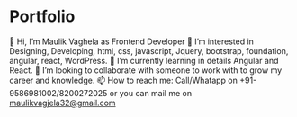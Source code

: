 # Portfolio
👋 Hi, I’m Maulik Vaghela as Frontend Developer
👀 I’m interested in Designing, Developing, html, css, javascript, Jquery, bootstrap, foundation, angular, react, WordPress.
🌱 I’m currently learning in details Angular and React.
💞️ I’m looking to collaborate with someone to work with to grow my career and knowledge.
📫 How to reach me: Call/Whatapp on +91-9586981002/8200272025 or you can mail me on maulikvagjela32@gmail.com
